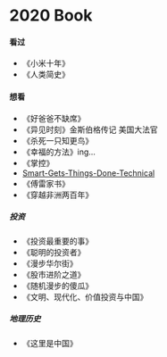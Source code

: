 # 2020 Book 




<!--more-->

#### 看过

* 《小米十年》
* 《人类简史》

#### 想看

* 《好爸爸不缺席》 
* 《异见时刻》金斯伯格传记  美国大法官
* 《杀死一只知更鸟》 
* 《幸福的方法》ing...
* 《掌控》
* [Smart-Gets-Things-Done-Technical](https://www.amazon.com/Smart-Gets-Things-Done-Technical/dp/1590598385/) 
* 《傅雷家书》
* 《穿越非洲两百年》

##### 投资

* 《投资最重要的事》
* 《聪明的投资者》
* 《漫步华尔街》
* 《股市进阶之道》
* 《随机漫步的傻瓜》
* 《文明、现代化、价值投资与中国》

#####  地理历史

* 《这里是中国》

